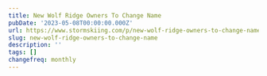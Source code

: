 ```yaml
---
title: New Wolf Ridge Owners To Change Name
pubDate: '2023-05-08T00:00:00.000Z'
url: https://www.stormskiing.com/p/new-wolf-ridge-owners-to-change-name
slug: new-wolf-ridge-owners-to-change-name
description: ''
tags: []
changefreq: monthly
---
```


<!-- Add post content below -->

